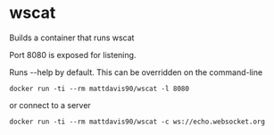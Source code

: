 # wscat

Builds a container that runs wscat

Port 8080 is exposed for listening.

Runs --help by default. This can be overridden on the command-line
```
docker run -ti --rm mattdavis90/wscat -l 8080
```

or connect to a server
```
docker run -ti --rm mattdavis90/wscat -c ws://echo.websocket.org
```
